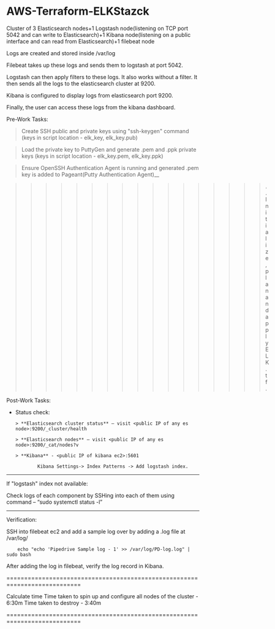 # AWS-Terraform-ELKStazck
Cluster of 3 Elasticsearch nodes+1 Logstash node(listening on TCP port 5042 and can write to Elasticsearch)+1 Kibana node(listening on a public interface and can read from Elasticsearch)+1 filebeat node

Logs are created and stored inside /var/log

Filebeat takes up these logs and sends them to logstash at port 5042.

Logstash can then apply filters to these logs. It also works without a filter. It then sends all the logs to the elasticsearch cluster at 9200.

Kibana is configured to display logs from elasticsearch port 9200.

Finally, the user can access these logs from the kibana dashboard.

Pre-Work Tasks:

 > Create SSH public and private keys using "ssh-keygen" command (keys in script location - elk_key, elk_key.pub)
  
 > Load the private key to PuttyGen and generate .pem and .ppk private keys (keys in script location - elk_key.pem, elk_key.ppk)
  
 > Ensure OpenSSH Authentication Agent is running and generated .pem key is added to Pageant(Putty Authentication Agent)__

>>>>>>>>>>>>>>>>>.. Initialize, plan and apply ELK.tf.

Post-Work Tasks:

* Status check:
 
      > **Elasticsearch cluster status** – visit <public IP of any es node>:9200/_cluster/health
  
      > **Elasticsearch nodes** – visit <public IP of any es node>:9200/_cat/nodes?v
      
      > **Kibana** - <public IP of kibana ec2>:5601
   
              Kibana Settings-> Index Patterns -> Add logstash index.
 
 ***
 If "logstash" index not available:
 
 Check logs of each component by SSHing into each of them using command – “sudo systemctl status <component-name> -l”
 ***
 
 Verification: 
 
  SSH into filebeat ec2 and add a sample log over by adding a .log file at /var/log/
  
        echo "echo 'Pipedrive Sample log - 1' >> /var/log/PD-log.log" | sudo bash

 After adding the log in filebeat, verify the log record in Kibana.
 
 ===========================================================================
 
 Calculate time
 Time taken to spin up and configure all nodes of the cluster 	-	6:30m
 Time taken to destroy                                      		 -	3:40m
 
 ===========================================================================
